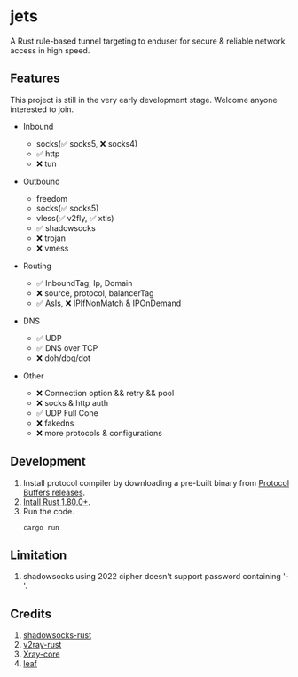 # jets
A Rust rule-based tunnel targeting to enduser for secure & reliable network access in high speed.

## Features
This project is still in the very early development stage. Welcome anyone interested to join.

- Inbound
	- socks(✅ socks5, ❌ socks4)
	- ✅ http
	- ❌ tun

- Outbound
	- freedom
	- socks(✅ socks5)
	- vless(✅ v2fly, ✅ xtls)
	- ✅ shadowsocks
	- ❌ trojan
	- ❌ vmess

- Routing
	- ✅ InboundTag, Ip, Domain
	- ❌ source, protocol, balancerTag
	- ✅ AsIs, ❌ IPIfNonMatch & IPOnDemand

- DNS
	- ✅ UDP
	- ✅ DNS over TCP
	- ❌ doh/doq/dot

- Other
	- ❌ Connection option && retry && pool
	- ❌ socks & http auth
	- ✅ UDP Full Cone
	- ❌ fakedns
	- ❌ more protocols & configurations

## Development
1. Install protocol compiler by downloading a pre-built binary from [Protocol Buffers releases](https://github.com/protocolbuffers/protobuf/releases).
2. [Intall Rust 1.80.0+](https://www.rust-lang.org/tools/install).
3. Run the code.
	```Rust
	cargo run
	```

## Limitation
1. shadowsocks using 2022 cipher doesn't support password containing '-'.

## Credits
1. [shadowsocks-rust](https://github.com/shadowsocks/shadowsocks-rust)
2. [v2ray-rust](https://github.com/Qv2ray/v2ray-rust)
3. [Xray-core](https://github.com/XTLS/Xray-core)
4. [leaf](https://github.com/eycorsican/leaf)
